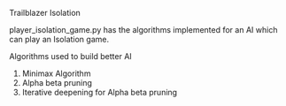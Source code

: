 Trailblazer Isolation

player_isolation_game.py has the algorithms implemented for an AI which can play an Isolation game.

Algorithms used to build better AI

1. Minimax Algorithm
2. Alpha beta pruning
3. Iterative deepening for Alpha beta pruning